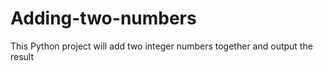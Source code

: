 # Adding-two-numbers
This Python project will add two integer numbers together and output the result
